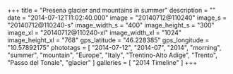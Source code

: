 +++
title = "Presena glacier and mountains in summer"
description = ""
date = "2014-07-12T11:02:40.000"
image = "20140712@110240"
image_s = "20140712@110240-s"
image_width_s = "400"
image_height_s = "300"
image_xl = "20140712@110240-xl"
image_width_xl = "1024"
image_height_xl = "768"
gps_latitude = "46.228385"
gps_longitude = "10.57892175"
phototags = [ "2014-07-12", "2014-07", "2014", "morning", "summer", "mountain", "Europe", "Italy", "Trentino-Alto Adige", "Trento", "Passo del Tonale", "glacier" ]
galleries = [ "2014 Timeline" ]
+++
